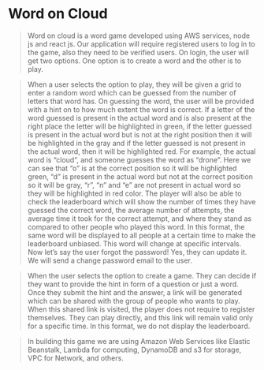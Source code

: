 # Word on Cloud
> Word on cloud is a word game developed using AWS services, node js and react js. Our application will require registered users to log in to the game, also they need to be verified users. On login, the user will get two options. One option is to create a word and the other is to play. 

> When a user selects the option to play, they will be given a grid to enter a random word which can be guessed from the number of letters that word has. On guessing the word, the user will be provided with a hint on to how much extent the word is correct. If a letter of the word guessed is present in the actual word and is also present at the right place the letter will be highlighted in green, if the letter guessed is present in the actual word but is not at the right position then it will be highlighted in the gray and if the letter guessed is not present in the actual word, then it will be highlighted red. For example, the actual word is “cloud”, and someone guesses the word as “drone”. Here we can see that “o” is at the correct position so it will be highlighted green, “d” is present in the actual word but not at the correct position so it will be gray, “r”, “n” and “e” are not present in actual word so they will be highlighted in red color. The player will also be able to check the leaderboard which will show the number of times they have guessed the correct word, the average number of attempts, the average time it took for the correct attempt, and where they stand as compared to other people who played this word. In this format, the same word will be displayed to all people at a certain time to make the leaderboard unbiased. This word will change at specific intervals. Now let’s say the user forgot the password! Yes, they can update it. We will send a change password email to the user. 

> When the user selects the option to create a game. They can decide if they want to provide the hint in form of a question or just a word. Once they submit the hint and the answer, a link will be generated which can be shared with the group of people who wants to play. When this shared link is visited, the player does not require to register themselves. They can play directly, and this link will remain valid only for a specific time. In this format, we do not display the leaderboard. 

> In building this game we are using Amazon Web Services like Elastic Beanstalk, Lambda for computing, DynamoDB and s3 for storage, VPC for Network, and others. 
